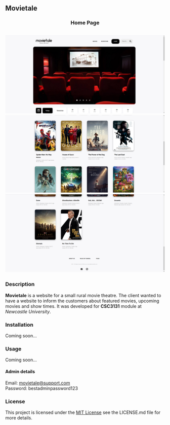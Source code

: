 ## Movietale

<h3 align="center">
    Home Page
</h3>

![movietale](./client/src/images/readme1.PNG)
![movietale](./client/src/images/readme2.PNG)
![movietale](./client/src/images/readme3.PNG)
----
### Description
**Movietale** is a website for a small rural movie theatre. The client wanted to have a website to inform the 
customers about featured movies, upcoming movies and show times. It was developed for **CSC3131** module at 
*Newcastle University*.

### Installation
Coming soon...

### Usage
Coming soon...

#### Admin details
Email: movietale@support.com <br />
Password: bestadminpassword123 <br />

### License
This project is licensed under the [MIT License](https://choosealicense.com/licenses/mit/) see the LICENSE.md file
for more details.